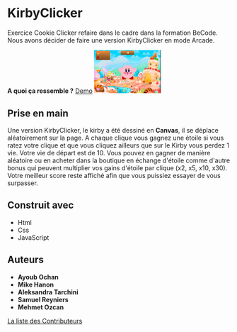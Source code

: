 # KirbyClicker

Exercice Cookie Clicker refaire dans le cadre dans la formation BeCode. Nous avons décider de faire une version KirbyClicker en mode Arcade.

**A quoi ça ressemble ?**
[Demo](https://memo097.github.io/KirbyClicker/)
<img src="images/screenreadme.png" style="width:30%;">

## Prise en main
Une version KirbyClicker, le kirby a été dessiné en **Canvas**, il se déplace aléatoirement sur la page. A chaque clique vous gagnez une étoile si vous ratez votre clique et que vous cliquez ailleurs que sur le Kirby vous perdez 1 vie. Votre vie de départ est de 10. Vous pouvez en gagner de manière aléatoire ou en acheter dans la boutique en échange d'étoile comme d'autre bonus qui peuvent multiplier vos gains d'étoile par clique (x2, x5, x10, x30). Votre meilleur score reste affiché afin que vous puissiez essayer de vous surpasser.

## Construit avec
* Html
* Css
* JavaScript

## Auteurs
* **Ayoub Ochan**
* **Mike Hanon**
* **Aleksandra Tarchini**
* **Samuel Reyniers**
* **Mehmet Ozcan**

[La liste des Contributeurs](https://github.com/memo097/KirbyClicker/graphs/contributors)
